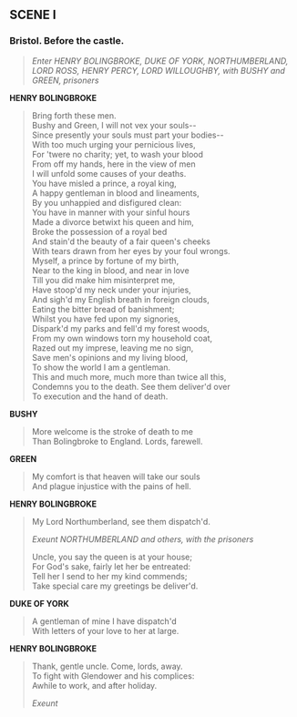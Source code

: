 ## SCENE I

### Bristol. Before the castle.

> *Enter HENRY BOLINGBROKE, DUKE OF YORK, NORTHUMBERLAND, LORD ROSS,
> HENRY PERCY, LORD WILLOUGHBY, with BUSHY and GREEN, prisoners*

<span id="speech1">**HENRY BOLINGBROKE**</span>

> <span id="3.1.1">Bring forth these men.</span>  
> <span id="3.1.2">Bushy and Green, I will not vex your souls--</span>  
> <span id="3.1.3">Since presently your souls must part your
> bodies--</span>  
> <span id="3.1.4">With too much urging your pernicious lives,</span>  
> <span id="3.1.5">For 'twere no charity; yet, to wash your
> blood</span>  
> <span id="3.1.6">From off my hands, here in the view of men</span>  
> <span id="3.1.7">I will unfold some causes of your deaths.</span>  
> <span id="3.1.8">You have misled a prince, a royal king,</span>  
> <span id="3.1.9">A happy gentleman in blood and lineaments,</span>  
> <span id="3.1.10">By you unhappied and disfigured clean:</span>  
> <span id="3.1.11">You have in manner with your sinful hours</span>  
> <span id="3.1.12">Made a divorce betwixt his queen and him,</span>  
> <span id="3.1.13">Broke the possession of a royal bed</span>  
> <span id="3.1.14">And stain'd the beauty of a fair queen's
> cheeks</span>  
> <span id="3.1.15">With tears drawn from her eyes by your foul
> wrongs.</span>  
> <span id="3.1.16">Myself, a prince by fortune of my birth,</span>  
> <span id="3.1.17">Near to the king in blood, and near in love</span>  
> <span id="3.1.18">Till you did make him misinterpret me,</span>  
> <span id="3.1.19">Have stoop'd my neck under your injuries,</span>  
> <span id="3.1.20">And sigh'd my English breath in foreign
> clouds,</span>  
> <span id="3.1.21">Eating the bitter bread of banishment;</span>  
> <span id="3.1.22">Whilst you have fed upon my signories,</span>  
> <span id="3.1.23">Dispark'd my parks and fell'd my forest
> woods,</span>  
> <span id="3.1.24">From my own windows torn my household coat,</span>  
> <span id="3.1.25">Razed out my imprese, leaving me no sign,</span>  
> <span id="3.1.26">Save men's opinions and my living blood,</span>  
> <span id="3.1.27">To show the world I am a gentleman.</span>  
> <span id="3.1.28">This and much more, much more than twice all
> this,</span>  
> <span id="3.1.29">Condemns you to the death. See them deliver'd
> over</span>  
> <span id="3.1.30">To execution and the hand of death.</span>  

<span id="speech2">**BUSHY**</span>

> <span id="3.1.31">More welcome is the stroke of death to me</span>  
> <span id="3.1.32">Than Bolingbroke to England. Lords,
> farewell.</span>  

<span id="speech3">**GREEN**</span>

> <span id="3.1.33">My comfort is that heaven will take our
> souls</span>  
> <span id="3.1.34">And plague injustice with the pains of
> hell.</span>  

<span id="speech4">**HENRY BOLINGBROKE**</span>

> <span id="3.1.35">My Lord Northumberland, see them
> dispatch'd.</span>  
>
> *Exeunt NORTHUMBERLAND and others, with the prisoners*
>
> <span id="3.1.36">Uncle, you say the queen is at your house;</span>  
> <span id="3.1.37">For God's sake, fairly let her be
> entreated:</span>  
> <span id="3.1.38">Tell her I send to her my kind commends;</span>  
> <span id="3.1.39">Take special care my greetings be
> deliver'd.</span>  

<span id="speech5">**DUKE OF YORK**</span>

> <span id="3.1.40">A gentleman of mine I have dispatch'd</span>  
> <span id="3.1.41">With letters of your love to her at large.</span>  

<span id="speech6">**HENRY BOLINGBROKE**</span>

> <span id="3.1.42">Thank, gentle uncle. Come, lords, away.</span>  
> <span id="3.1.43">To fight with Glendower and his complices:</span>  
> <span id="3.1.44">Awhile to work, and after holiday.</span>  
>
> *Exeunt*

